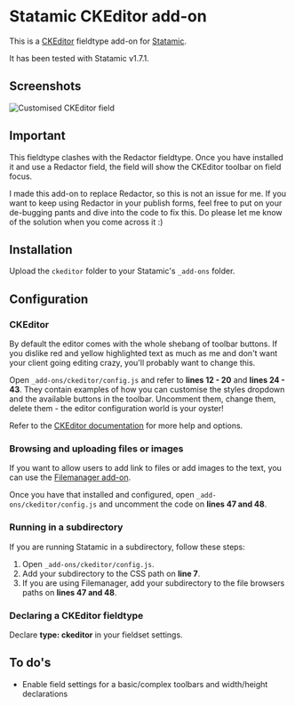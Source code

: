 # Statamic CKEditor add-on
This is a [CKEditor](http://ckeditor.com) fieldtype add-on for [Statamic](http://statamic.com/).

It has been tested with Statamic v1.7.1. 

## Screenshots
![Customised CKEditor field](http://katrinkerber.com/assets/screenshot-ckeditor.png)

## Important
This fieldtype clashes with the Redactor fieldtype. Once you have installed it and use a Redactor field, the field will show the CKEditor toolbar on field focus.

I made this add-on to replace Redactor, so this is not an issue for me. If you want to keep using Redactor in your publish forms, feel free to put on your de-bugging pants and dive into the code to fix this. Do please let me know of the solution when you come across it :)

## Installation
Upload the `ckeditor` folder to your Statamic's `_add-ons` folder.

## Configuration
### CKEditor
By default the editor comes with the whole shebang of toolbar buttons. If you dislike red and yellow highlighted text as much as me and don't want your client going editing crazy, you'll probably want to change this.

Open `_add-ons/ckeditor/config.js` and refer to **lines 12 - 20** and **lines 24 - 43**. They contain examples of how you can customise the styles dropdown and the available buttons in the toolbar. Uncomment them, change them, delete them - the editor configuration world is your oyster! 

Refer to the [CKEditor documentation](http://docs.cksource.com/CKEditor_3.x/Developers_Guide/Toolbar) for more help and options.

### Browsing and uploading files or images
If you want to allow users to add link to files or add images to the text, you can use the [Filemanager add-on](https://github.com/katrinkerber/statamic-filemanager).

Once you have that installed and configured, open `_add-ons/ckeditor/config.js` and uncomment the code on **lines 47 and 48**.

### Running in a subdirectory
If you are running Statamic in a subdirectory, follow these steps:

1. Open `_add-ons/ckeditor/config.js`.
2. Add your subdirectory to the CSS path on **line 7**.
3. If you are using Filemanager, add your subdirectory to the file browsers paths on **lines 47 and 48**.

### Declaring a CKEditor fieldtype
Declare **type: ckeditor** in your fieldset settings.

## To do's
* Enable field settings for a basic/complex toolbars and width/height declarations
